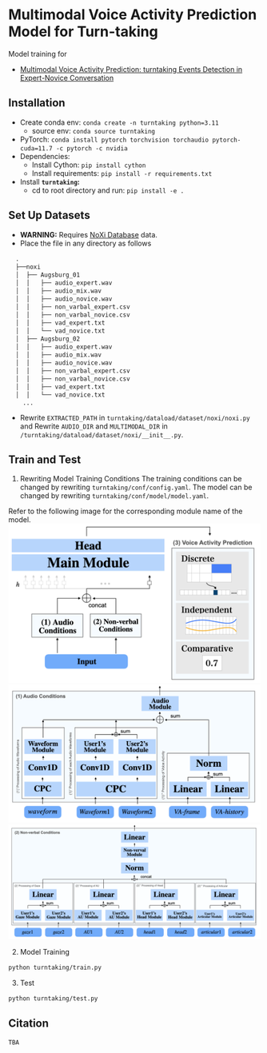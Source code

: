 # Multimodal Voice Activity Prediction Model for Turn-taking

Model training for 
* [Multimodal Voice Activity Prediction: turntaking Events Detection in Expert-Novice Conversation](https://doi.org/10.1145/3623809.3623837)

## Installation

* Create conda env: `conda create -n turntaking python=3.11`
  - source env: `conda source turntaking`
* PyTorch: `conda install pytorch torchvision torchaudio pytorch-cuda=11.7 -c pytorch -c nvidia`
* Dependencies: 
  * Install Cython: `pip install cython`
  * Install requirements: `pip install -r requirements.txt`
* Install **`turntaking`:** 
  * cd to root directory and run: `pip install -e .`

## Set Up Datasets
* **WARNING:** Requires [NoXi Database](https://multimediate-challenge.org/datasets/Dataset_NoXi/) data.
* Place the file in any directory as follows
```
  .
  ├──noxi
  │  ├── Augsburg_01
  │  │   ├── audio_expert.wav
  │  │   ├── audio_mix.wav
  │  │   ├── audio_novice.wav
  │  │   ├── non_varbal_expert.csv
  │  │   ├── non_varbal_novice.csv
  │  │   ├── vad_expert.txt
  │  │   └── vad_novice.txt
  │  ├── Augsburg_02
  │  │   ├── audio_expert.wav
  │  │   ├── audio_mix.wav
  │  │   ├── audio_novice.wav
  │  │   ├── non_varbal_expert.csv
  │  │   ├── non_varbal_novice.csv
  │  │   ├── vad_expert.txt
  │  │   └── vad_novice.txt
    ...
```

* Rewrite `EXTRACTED_PATH` in `turntaking/dataload/dataset/noxi/noxi.py` and Rewrite `AUDIO_DIR` and `MULTIMODAL_DIR` in `/turntaking/dataload/dataset/noxi/__init__.py`.

## Train and Test
1. Rewriting Model Training Conditions
The training conditions can be changed by rewriting `turntaking/conf/config.yaml`.
The model can be changed by rewriting `turntaking/conf/model/model.yaml`.

Refer to the following image for the corresponding module name of the model.
![Image 1](img/model.png)
![Image 2](img/audio_condition.png)
![Image 3](img/nonverbal_condition.png)

2. Model Training
```bash
python turntaking/train.py
```

3. Test
```bash
python turntaking/test.py
```

## Citation

```latex
TBA
```
